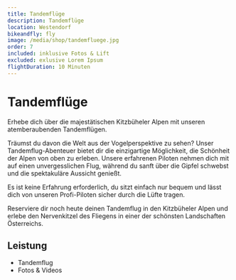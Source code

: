 ```yaml
---
title: Tandemflüge
description: Tandemflüge
location: Westendorf
bikeandfly: fly
image: /media/shop/tandemfluege.jpg
order: 7
included: inklusive Fotos & Lift
excluded: exlusive Lorem Ipsum
flightDuration: 10 Minuten
---
```


# Tandemflüge

Erhebe dich über die majestätischen Kitzbüheler Alpen mit unseren atemberaubenden Tandemflügen. 

Träumst du davon die Welt aus der Vogelperspektive zu sehen? Unser Tandemflug-Abenteuer bietet dir die einzigartige Möglichkeit, die Schönheit der Alpen von oben zu erleben. Unsere erfahrenen Piloten nehmen dich mit auf einen unvergesslichen Flug, während du sanft über die Gipfel schwebst und die spektakuläre Aussicht genießt. 

Es ist keine Erfahrung erforderlich, du sitzt einfach nur bequem und lässt dich von unseren Profi-Piloten sicher durch die Lüfte tragen.

Reserviere dir noch heute deinen Tandemflug in den Kitzbüheler Alpen und erlebe den Nervenkitzel des Fliegens in einer der schönsten Landschaften Österreichs. 


## Leistung

-	Tandemflug
-	Fotos & Videos

<ContentImageGallery path="/media/shop/gallerie/"/>
